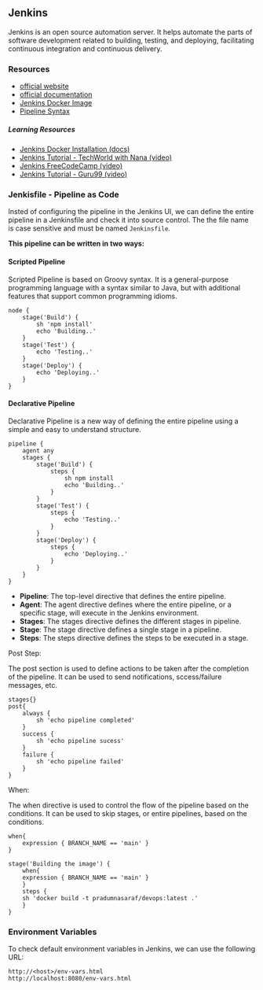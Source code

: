 ## Jenkins

Jenkins is an open source automation server. It helps automate the parts of software development related to building, testing, and deploying, facilitating continuous integration and continuous delivery.

### Resources

- [official website](https://www.jenkins.io/)
- [official documentation](https://www.jenkins.io/doc/)
- [Jenkins Docker Image](https://hub.docker.com/r/jenkins/jenkins)
- [Pipeline Syntax](https://www.jenkins.io/doc/book/pipeline/syntax/)

##### Learning Resources

- [Jenkins Docker Installation (docs)](https://www.jenkins.io/doc/book/installing/docker/)
- [Jenkins Tutorial - TechWorld with Nana (video)](https://www.youtube.com/playlist?list=PLy7NrYWoggjw_LIiDK1LXdNN82uYuuuiC)
- [Jenkins FreeCodeCamp (video)](https://youtu.be/f4idgaq2VqA)
- [Jenkins Tutorial - Guru99 (video)](https://youtu.be/5XQOK0v_YRE)

### Jenkisfile - Pipeline as Code

Insted of configuring the pipeline in the Jenkins UI, we can define the entire pipeline in a Jenkinsfile and check it into source control. The the file name is case sensitive and must be named `Jenkinsfile`.

**This pipeline can be written in two ways:**

#### Scripted Pipeline

Scripted Pipeline is based on Groovy syntax. It is a general-purpose programming language with a syntax similar to Java, but with additional features that support common programming idioms.

```Jenkinsfile
node {
    stage('Build') {
        sh 'npm install'
        echo 'Building..'
    }
    stage('Test') {
        echo 'Testing..'
    }
    stage('Deploy') {
        echo 'Deploying..'
    }
}
```

#### Declarative Pipeline

Declarative Pipeline is a new way of defining the entire pipeline using a simple and easy to understand structure.

```Jenkinsfile
pipeline {
    agent any 
    stages {
        stage('Build') {
            steps {
                sh npm install
                echo 'Building..'
            }
        }
        stage('Test') {
            steps {
                echo 'Testing..'
            }
        }
        stage('Deploy') {
            steps {
                echo 'Deploying..'
            }
        }
    }
}
```

- **Pipeline**: The top-level directive that defines the entire pipeline.
- **Agent**: The agent directive defines where the entire pipeline, or a specific stage, will execute in the Jenkins environment.
- **Stages**: The stages directive defines the different stages in pipeline.
- **Stage**: The stage directive defines a single stage in a pipeline.
- **Steps**: The steps directive defines the steps to be executed in a stage.

Post Step:

The post section is used to define actions to be taken after the completion of the pipeline. It can be used to send notifications, sccess/failure messages, etc.

```Jenkinsfile
stages{}
post{
    always {
        sh 'echo pipeline completed'
    }
    success {
        sh 'echo pipeline sucess'
    }
    failure {
        sh 'echo pipeline failed'
    }
}
```  

When:

The when directive is used to control the flow of the pipeline based on the conditions. It can be used to skip stages, or entire pipelines, based on the conditions.

```Jenkinsfile
when{
    expression { BRANCH_NAME == 'main' }
}
```

```
stage('Building the image') {
    when{
    expression { BRANCH_NAME == 'main' }
    }
    steps {
    sh 'docker build -t pradumnasaraf/devops:latest .'
    }
}
```

### Environment Variables

To check default environment variables in Jenkins, we can use the following URL:

```
http://<host>/env-vars.html
http://localhost:8080/env-vars.html
```








